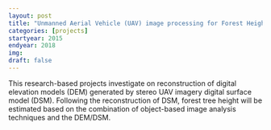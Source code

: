 ```yaml
---
layout: post
title: "Unmanned Aerial Vehicle (UAV) image processing for Forest Height estimation and DTM and DSM Extraction "
categories: [projects]
startyear: 2015
endyear: 2018
img: 
draft: false
---
```


This research-based projects investigate on reconstruction of digital elevation models (DEM) generated by stereo UAV imagery digital surface model (DSM). Following the reconstruction of DSM, forest tree height will be estimated based on the combination of object-based image analysis techniques and the DEM/DSM.
